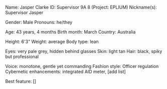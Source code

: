 Name: Jasper Clarke
ID: Supervisor 9A 8 (Project: EPLIUM)
Nickname(s): Supervisor Jasper

Gender: Male
Pronouns: he/they

Age: 43 years, 4 months
Birth month: March
Country: Australia

Height: 6'3"
Weight: average
Body type: lean

Eyes: very pale grey, hidden behind glasses
Skin: light tan
Hair: black, spiky but professional

Voice: monotone, gentle yet commanding
Fashion style: Officer regulation
Cybernetic enhancements: integrated AID meter, [add list]

Best feature: []
